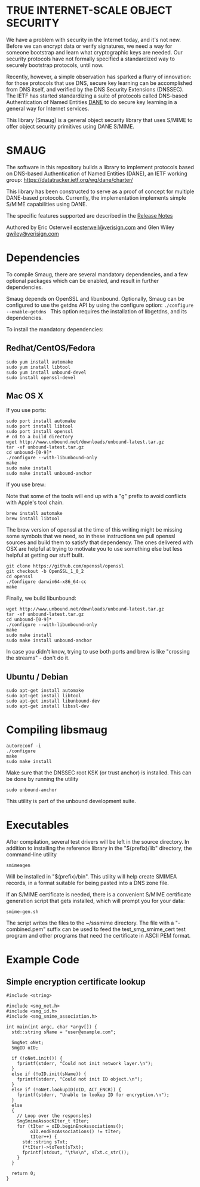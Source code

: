 TRUE INTERNET-SCALE OBJECT SECURITY
===========

We have a problem with security in the Internet today, and it's not new.  Before we can encrypt data or verify signatures, we need a way for someone bootstrap and learn what cryptographic keys are needed.  Our security protocols have not formally specified a standardized way to securely bootstrap protocols, until now.

Recently, however, a simple observation has sparked a flurry of innovation: for those protocols that use DNS, secure key learning can be accomplished from DNS itself, and verified by the DNS Security Extensions (DNSSEC).  The IETF has started standardizing a suite of protocols called DNS-based Authentication of Named Entities [DANE](https://datatracker.ietf.org/wg/dane/charter/) to do secure key learning in a general way for Internet services.  

This library (Smaug) is a general object security library that uses S/MIME to offer object security primitives using DANE S/MIME.

SMAUG
==========

The software in this repository builds a library to implement
protocols based on DNS-based Authentication of Named Entities (DANE),
an IETF working group: https://datatracker.ietf.org/wg/dane/charter/

This library has been constructed to serve as a proof of concept for
multiple DANE-based protocols.  Currently, the implementation
implements simple S/MIME capabilities using DANE.

The specific features supported are described in the [Release
Notes](./ReleaseNotes.md)

Authored by Eric Osterweil eosterweil@verisign.com and Glen Wiley gwiley@verisign.com

Dependencies
======

To compile Smaug, there are several mandatory dependencies, and a few
optional packages which can be enabled, and result in further
dependencies.

Smaug depends on OpenSSL and libunbound.  Optionally, Smaug can be
configured to use the getdns API by using the configure option:
``./configure --enable-getdns ``
This option requires the installation of libgetdns, and its
dependencies.

To install the mandatory dependencies:

Redhat/CentOS/Fedora
----

```
sudo yum install automake
sudo yum install libtool
sudo yum install unbound-devel
sudo install openssl-devel
```

Mac OS X
---
If you use ports:
```
sudo port install automake
sudo port install libtool
sudo port install openssl
# cd to a build directory
wget http://www.unbound.net/downloads/unbound-latest.tar.gz
tar -xf unbound-latest.tar.gz
cd unbound-[0-9]*
./configure --with-libunbound-only 
make 
sudo make install
sudo make install unbound-anchor
```

If you use brew:

Note that some of the tools will end up with a "g"
prefix to avoid conflicts with Apple's tool chain.

```
brew install automake
brew install libtool
```

The brew version of openssl at the time of this writing might
be missing some symbols that we need, so in these instructions
we pull openssl sources and build them to satisfy that dependency.
The ones delivered with OSX are helpful at trying to motivate you 
to use something else but less helpful at getting our stuff built.

```
git clone https://github.com/openssl/openssl
git checkout -b OpenSSL_1_0_2
cd openssl
./Configure darwin64-x86_64-cc
make
```

Finally, we build libunbound:

```
wget http://www.unbound.net/downloads/unbound-latest.tar.gz
tar -xf unbound-latest.tar.gz
cd unbound-[0-9]*
./configure --with-libunbound-only
make
sudo make install
sudo make install unbound-anchor
```

In case you didn't know, trying to use both ports and brew is like
"crossing the streams" - don't do it.

Ubuntu / Debian
---

```
sudo apt-get install automake
sudo apt-get install libtool
sudo apt-get install libunbound-dev
sudo apt-get install libssl-dev
```


Compiling libsmaug
===========

```
autoreconf -i
./configure
make
sudo make install
```

Make sure that the DNSSEC root KSK (or trust anchor) is installed.  This can be done by running the utility

```sudo unbound-anchor ```

This utility is part of the unbound development suite.

Executables
===========

After compilation, several test drivers will be left in the source directory.
In addition to installing the reference library in the
&quot;$(prefix)/lib&quot; directory, the command-line utility

 ```
smimeagen
```

Will be installed in &quot;$(prefix)/bin&quot;.  This utility will help create
SMIMEA records, in a format suitable for being pasted into a DNS zone file.

If an S/MIME certificate is needed, there is a convenient S/MIME certificate
generation script that gets installed, which will prompt you for your data:

```
smime-gen.sh
```

The script writes the files to the ~/sssmime directory.  The file 
with a "-combined.pem" suffix can be used to feed the test_smg_smime_cert
test program and other programs that need the certificate in ASCII PEM format.

Example Code
===========

Simple encryption certificate lookup
----

```
#include <string>

#include <smg_net.h>
#include <smg_id.h>
#include <smg_smime_association.h>

int main(int argc, char *argv[]) {
  std::string sName = "user@example.com";

  SmgNet oNet;
  SmgID oID;

  if (!oNet.init()) {
    fprintf(stderr, "Could not init network layer.\n");
  }
  else if (!oID.init(sName)) {
    fprintf(stderr, "Could not init ID object.\n");
  }
  else if (!oNet.lookupID(oID, ACT_ENCR)) {
    fprintf(stderr, "Unable to lookup ID for encryption.\n");
  }
  else
  {
    // Loop over the respons(es)
    SmgSmimeAssocKIter_t tIter;
    for (tIter = oID.beginEncAssociations();
         oID.endEncAssociations() != tIter;
         tIter++) {
      std::string sTxt;
      (*tIter)->toText(sTxt);
      fprintf(stdout, "\t%s\n", sTxt.c_str());
    }
  }

  return 0;
}

